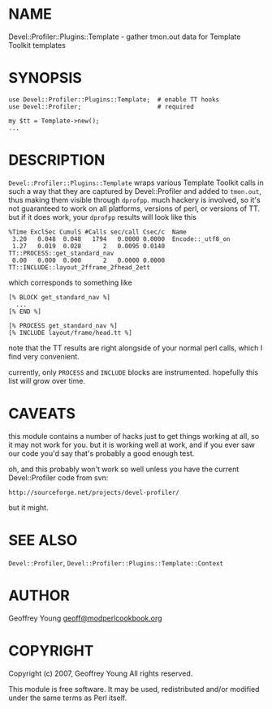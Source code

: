 # NAME

Devel::Profiler::Plugins::Template - gather tmon.out data for Template Toolkit templates

# SYNOPSIS

    use Devel::Profiler::Plugins::Template;  # enable TT hooks
    use Devel::Profiler;                     # required

    my $tt = Template->new();
    ...

# DESCRIPTION

`Devel::Profiler::Plugins::Template` wraps various Template Toolkit
calls in such a way that they are captured by Devel::Profiler
and added to `tmon.out`, thus making them visible through
`dprofpp`.  much hackery is involved, so it's not guaranteed
to work on all platforms, versions of perl, or versions of TT.
but if it does work, your `dprofpp` results will look like this

    %Time ExclSec CumulS #Calls sec/call Csec/c  Name
     3.20   0.048  0.048   1794   0.0000 0.0000  Encode::_utf8_on
     1.27   0.019  0.028      2   0.0095 0.0140  TT::PROCESS::get_standard_nav
     0.00   0.000  0.000      2   0.0000 0.0000  TT::INCLUDE::layout_2fframe_2fhead_2ett

which corresponds to something like

    [% BLOCK get_standard_nav %]
      ...
    [% END %]

    [% PROCESS get_standard_nav %]
    [% INCLUDE layout/frame/head.tt %]

note that the TT results are right alongside of your normal perl calls,
which I find very convenient.  

currently, only `PROCESS` and `INCLUDE` blocks are instrumented.
hopefully this list will grow over time.

# CAVEATS

this module contains a number of hacks just to get things working
at all, so it may not work for you.  but it is working well at work,
and if you ever saw our code you'd say that's probably a good enough
test.

oh, and this probably won't work so well unless you have the current
Devel::Profiler code from svn:

    http://sourceforge.net/projects/devel-profiler/

but it might.

# SEE ALSO

`Devel::Profiler`, `Devel::Profiler::Plugins::Template::Context`

# AUTHOR

Geoffrey Young <geoff@modperlcookbook.org>

# COPYRIGHT

Copyright (c) 2007, Geoffrey Young
All rights reserved.

This module is free software.  It may be used, redistributed
and/or modified under the same terms as Perl itself.
